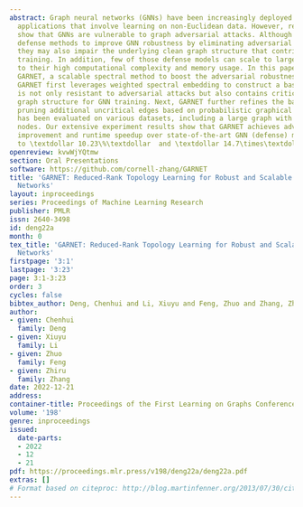 ```yaml
---
abstract: Graph neural networks (GNNs) have been increasingly deployed in various
  applications that involve learning on non-Euclidean data. However, recent studies
  show that GNNs are vulnerable to graph adversarial attacks. Although there are several
  defense methods to improve GNN robustness by eliminating adversarial components,
  they may also impair the underlying clean graph structure that contributes to GNN
  training. In addition, few of those defense models can scale to large graphs due
  to their high computational complexity and memory usage. In this paper, we propose
  GARNET, a scalable spectral method to boost the adversarial robustness of GNN models.
  GARNET first leverages weighted spectral embedding to construct a base graph, which
  is not only resistant to adversarial attacks but also contains critical (clean)
  graph structure for GNN training. Next, GARNET further refines the base graph by
  pruning additional uncritical edges based on probabilistic graphical model. GARNET
  has been evaluated on various datasets, including a large graph with millions of
  nodes. Our extensive experiment results show that GARNET achieves adversarial accuracy
  improvement and runtime speedup over state-of-the-art GNN (defense) models by up
  to \textdollar 10.23\%\textdollar  and \textdollar 14.7\times\textdollar , respectively.
openreview: kvwWjYQtmw
section: Oral Presentations
software: https://github.com/cornell-zhang/GARNET
title: 'GARNET: Reduced-Rank Topology Learning for Robust and Scalable Graph Neural
  Networks'
layout: inproceedings
series: Proceedings of Machine Learning Research
publisher: PMLR
issn: 2640-3498
id: deng22a
month: 0
tex_title: 'GARNET: Reduced-Rank Topology Learning for Robust and Scalable Graph Neural
  Networks'
firstpage: '3:1'
lastpage: '3:23'
page: 3:1-3:23
order: 3
cycles: false
bibtex_author: Deng, Chenhui and Li, Xiuyu and Feng, Zhuo and Zhang, Zhiru
author:
- given: Chenhui
  family: Deng
- given: Xiuyu
  family: Li
- given: Zhuo
  family: Feng
- given: Zhiru
  family: Zhang
date: 2022-12-21
address:
container-title: Proceedings of the First Learning on Graphs Conference
volume: '198'
genre: inproceedings
issued:
  date-parts:
  - 2022
  - 12
  - 21
pdf: https://proceedings.mlr.press/v198/deng22a/deng22a.pdf
extras: []
# Format based on citeproc: http://blog.martinfenner.org/2013/07/30/citeproc-yaml-for-bibliographies/
---
```

